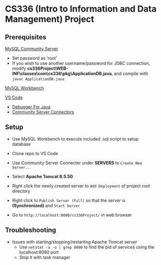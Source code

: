# CS336 (Intro to Information and Data Management) Project

## Prerequisites
[MySQL Community Server](https://dev.mysql.com/downloads/mysql/)
- Set password as 'root'
- If you wish to use another username/password for JDBC connection, modify **cs336Project\WEB-INF\classes\com\cs336\pkg\ApplicationDB.java**, and compile with `javac ApplicationDB.java`

[MySQL Workbench](https://dev.mysql.com/downloads/workbench/)

[VS Code](https://code.visualstudio.com/download)
- [Debugger For Java](https://marketplace.visualstudio.com/items?itemName=vscjava.vscode-java-debug)
- [Community Server Connectors](https://marketplace.visualstudio.com/items?itemName=redhat.vscode-community-server-connector)

## Setup
- Use MySQL Workbench to execute included .sql script to setup database

- Clone repo to VS Code

- Use Community Server Connecter under **SERVERS** to `Create New Server...`
- Select **Apache Tomcat 8.5.50**
- Right click the newly created server to `Add Deployment` of project root directory
- Right click to `Publish Server (Full)` so that the server is **(Synchronized)** and `Start Server`

- Go to `http://localhost:8080/cs336Project/` in web browser

## Troubleshooting
- Issues with starting/stopping/restarting Apache Tomcat server
    - Use `netstat -a -o | grep 8080` to find the pid of services using the localhost:8080 port
    - Stop it with task manager